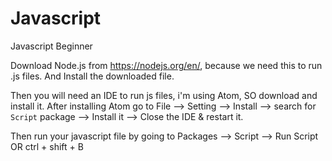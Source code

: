 # Javascript
Javascript Beginner

Download Node.js from https://nodejs.org/en/, because we need this to run .js files. And Install the downloaded file.

Then you will need an IDE to run js files, i'm using Atom, SO download and install it.
After installing Atom go to 
File  -->  Setting  -->   Install  -->  search for `Script` package  --> Install it  -->  Close the IDE & restart it.

Then run your javascript file by going to
Packages  -->  Script  -->  Run Script  
OR
ctrl + shift  +  B
